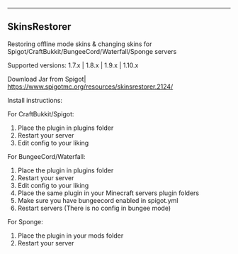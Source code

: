 --------------------
 SkinsRestorer
------------------

 Restoring offline mode skins & changing skins for Spigot/CraftBukkit/BungeeCord/Waterfall/Sponge servers
  		  
 Supported versions: 1.7.x | 1.8.x | 1.9.x | 1.10.x 
 
 Download Jar from Spigot| 
 https://www.spigotmc.org/resources/skinsrestorer.2124/
 
 Install instructions:
 
 For CraftBukkit/Spigot:
 
 1. Place the plugin in plugins folder
 2. Restart your server
 3. Edit config to your liking
 
For BungeeCord/Waterfall:

 1. Place the plugin in plugins folder
 2. Restart your server
 3. Edit config to your liking
 4. Place the same plugin in your Minecraft servers plugin folders
 5. Make sure you have bungeecord enabled in spigot.yml 
 6. Restart servers (There is no config in bungee mode)

 For Sponge:
 
 1. Place the plugin in your mods folder
 2. Restart your server

